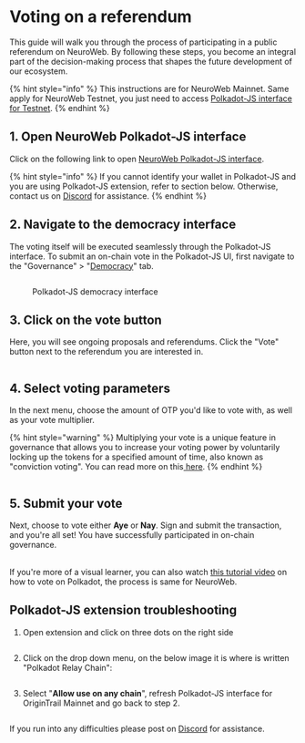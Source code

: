 # Voting on a referendum

This guide will walk you through the process of participating in a public referendum on NeuroWeb. By following these steps, you become an integral part of the decision-making process that shapes the future development of our ecosystem.

{% hint style="info" %}
This instructions are for NeuroWeb Mainnet. Same apply for NeuroWeb Testnet, you just need to access [Polkadot-JS interface for Testnet](https://polkadot.js.org/apps/?rpc=wss%3A%2F%2Fparachain-testnet-rpc.origin-trail.network%2F#/).
{% endhint %}

## 1. Open NeuroWeb Polkadot-JS interface

Click on the following link to open [NeuroWeb Polkadot-JS interface](https://polkadot.js.org/apps/?rpc=wss%3A%2F%2Fparachain-rpc.origin-trail.network#/).

{% hint style="info" %}
If you cannot identify your wallet in Polkadot-JS and you are using Polkadot-JS extension, refer to section below. Otherwise, contact us on [Discord](https://discordapp.com/invite/FCgYk2S) for assistance.
{% endhint %}

## 2. Navigate to the democracy interface

The voting itself will be executed seamlessly through the Polkadot-JS interface. To submit an on-chain vote in the Polkadot-JS UI, first navigate to the "Governance" > "[Democracy](https://polkadot.js.org/apps/?rpc=wss%3A%2F%2Fparachain-rpc.origin-trail.network#/democracy)" tab.

<figure><img src="https://713888997-files.gitbook.io/~/files/v0/b/gitbook-x-prod.appspot.com/o/spaces%2F-McnEkhdd7JlySeckfHM%2Fuploads%2FHXg4OTI1SCzT4edcDfBf%2FScreen%20Shot%202023-12-15%20at%2012.05.56.png?alt=media&#x26;token=16637fb9-54aa-461e-975b-501319a6618b" alt=""><figcaption><p>Polkadot-JS democracy interface</p></figcaption></figure>

## 3. Click on the vote button

Here, you will see ongoing proposals and referendums. Click the "Vote" button next to the referendum you are interested in.

<figure><img src="https://713888997-files.gitbook.io/~/files/v0/b/gitbook-x-prod.appspot.com/o/spaces%2F-McnEkhdd7JlySeckfHM%2Fuploads%2FojhOLrbeWxEh17HjWPqH%2FScreen%20Shot%202023-12-15%20at%2012.06.53.png?alt=media&#x26;token=19ed4c63-385f-4bfe-a0f1-4d5c2299dd6d" alt=""><figcaption></figcaption></figure>

## 4. Select voting parameters

In the next menu, choose the amount of OTP you'd like to vote with, as well as your vote multiplier.

{% hint style="warning" %}
Multiplying your vote is a unique feature in governance that allows you to increase your voting power by voluntarily locking up the tokens for a specified amount of time, also known as "conviction voting". You can read more on this[ here](https://wiki.polkadot.network/docs/learn-polkadot-opengov#voluntary-locking).
{% endhint %}

<figure><img src="https://713888997-files.gitbook.io/~/files/v0/b/gitbook-x-prod.appspot.com/o/spaces%2F-McnEkhdd7JlySeckfHM%2Fuploads%2FYahtRuwUuKPRHzvfOucW%2FScreen%20Shot%202023-12-15%20at%2012.06.32.png?alt=media&#x26;token=c83678c0-6206-483d-b0e8-6c8af1fb8b48" alt=""><figcaption></figcaption></figure>

## 5. Submit your vote

Next, choose to vote either **Aye** or **Nay**. Sign and submit the transaction, and you're all set! You have successfully participated in on-chain governance.

\
If you're more of a visual learner, you can also watch [this tutorial video](https://www.youtube.com/watch?v=fHLhzrd5t-g\&ab\_channel=Polkadot) on how to vote on Polkadot, the process is same for NeuroWeb.

## Polkadot-JS extension troubleshooting

1. Open extension and click on three dots on the right side

<figure><img src="https://713888997-files.gitbook.io/~/files/v0/b/gitbook-x-prod.appspot.com/o/spaces%2F-McnEkhdd7JlySeckfHM%2Fuploads%2FKXkMt14LV59pGoI3Ypn5%2FScreen%20Shot%202023-12-18%20at%2014.06.21.png?alt=media&#x26;token=951fdc1c-7819-4c91-a223-d046ca8bcc5f" alt=""><figcaption></figcaption></figure>

2. Click on the drop down menu, on the below image it is where is written "Polkadot Relay Chain":

<figure><img src="https://713888997-files.gitbook.io/~/files/v0/b/gitbook-x-prod.appspot.com/o/spaces%2F-McnEkhdd7JlySeckfHM%2Fuploads%2FOP9AmiQ1lp59T12P2grp%2FScreen%20Shot%202023-12-18%20at%2014.07.01.png?alt=media&#x26;token=6c1023a6-b364-44a7-9b18-4fa4e28cdc97" alt=""><figcaption></figcaption></figure>

3. Select "**Allow use on any chain**", refresh Polkadot-JS interface for OriginTrail Mainnet and go back to step 2.

<figure><img src="https://713888997-files.gitbook.io/~/files/v0/b/gitbook-x-prod.appspot.com/o/spaces%2F-McnEkhdd7JlySeckfHM%2Fuploads%2FOYxj7udiv5BfQEyacJm0%2FScreen%20Shot%202023-12-18%20at%2014.10.25.png?alt=media&#x26;token=c9cc9588-2e50-45a8-ae59-140322db6d50" alt=""><figcaption></figcaption></figure>

If you run into any difficulties please post on [Discord](https://discordapp.com/invite/FCgYk2S) for assistance.
